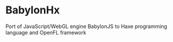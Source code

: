 BabylonHx
=========

Port of JavaScript/WebGL engine BabylonJS to Haxe programming language and OpenFL framework
